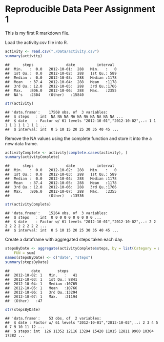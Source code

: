 Reproducible Data Peer Assignment 1
=======================================================

This is my first R markdown file.

Load the activity.csv file into R.


```r
activity <- read.csv("./Data/activity.csv")
summary(activity)
```

```
##      steps               date          interval   
##  Min.   :  0.0   2012-10-01:  288   Min.   :   0  
##  1st Qu.:  0.0   2012-10-02:  288   1st Qu.: 589  
##  Median :  0.0   2012-10-03:  288   Median :1178  
##  Mean   : 37.4   2012-10-04:  288   Mean   :1178  
##  3rd Qu.: 12.0   2012-10-05:  288   3rd Qu.:1766  
##  Max.   :806.0   2012-10-06:  288   Max.   :2355  
##  NA's   :2304    (Other)   :15840
```

```r
str(activity)
```

```
## 'data.frame':	17568 obs. of  3 variables:
##  $ steps   : int  NA NA NA NA NA NA NA NA NA NA ...
##  $ date    : Factor w/ 61 levels "2012-10-01","2012-10-02",..: 1 1 1 1 1 1 1 1 1 1 ...
##  $ interval: int  0 5 10 15 20 25 30 35 40 45 ...
```


Remove the NA values using the complete function and store it into the a new data frame.


```r
activityComplete <- activity[complete.cases(activity), ]
summary(activityComplete)
```

```
##      steps               date          interval   
##  Min.   :  0.0   2012-10-02:  288   Min.   :   0  
##  1st Qu.:  0.0   2012-10-03:  288   1st Qu.: 589  
##  Median :  0.0   2012-10-04:  288   Median :1178  
##  Mean   : 37.4   2012-10-05:  288   Mean   :1178  
##  3rd Qu.: 12.0   2012-10-06:  288   3rd Qu.:1766  
##  Max.   :806.0   2012-10-07:  288   Max.   :2355  
##                  (Other)   :13536
```

```r
str(activityComplete)
```

```
## 'data.frame':	15264 obs. of  3 variables:
##  $ steps   : int  0 0 0 0 0 0 0 0 0 0 ...
##  $ date    : Factor w/ 61 levels "2012-10-01","2012-10-02",..: 2 2 2 2 2 2 2 2 2 2 ...
##  $ interval: int  0 5 10 15 20 25 30 35 40 45 ...
```


Create a dataframe with aggregated steps taken each day.


```r
stepsByDate <- aggregate(activityComplete$steps, by = list(Category = activityComplete$date), 
    FUN = sum)
names(stepsByDate) <- c("date", "steps")
summary(stepsByDate)
```

```
##          date        steps      
##  2012-10-02: 1   Min.   :   41  
##  2012-10-03: 1   1st Qu.: 8841  
##  2012-10-04: 1   Median :10765  
##  2012-10-05: 1   Mean   :10766  
##  2012-10-06: 1   3rd Qu.:13294  
##  2012-10-07: 1   Max.   :21194  
##  (Other)   :47
```

```r
str(stepsByDate)
```

```
## 'data.frame':	53 obs. of  2 variables:
##  $ date : Factor w/ 61 levels "2012-10-01","2012-10-02",..: 2 3 4 5 6 7 9 10 11 12 ...
##  $ steps: int  126 11352 12116 13294 15420 11015 12811 9900 10304 17382 ...
```

